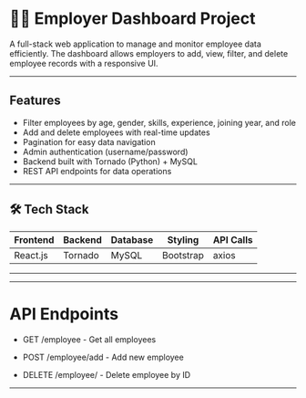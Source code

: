 # 🧑‍💻 Employer Dashboard Project

A full-stack web application to manage and monitor employee data efficiently. The dashboard allows employers to add, view, filter, and delete employee records with a responsive UI.

---

## Features

- Filter employees by age, gender, skills, experience, joining year, and role
-  Add and delete employees with real-time updates
-  Pagination for easy data navigation
-  Admin authentication (username/password)
-  Backend built with Tornado (Python) + MySQL
-  REST API endpoints for data operations

----

## 🛠 Tech Stack

| Frontend  | Backend  | Database | Styling   | API Calls   |
|-----------|----------|----------|-----------|-------------|
| React.js  | Tornado  | MySQL    | Bootstrap | axios       |

---



---
# API Endpoints
- GET /employee - Get all employees

- POST /employee/add - Add new employee

- DELETE /employee/<id> - Delete employee by ID
---
 


